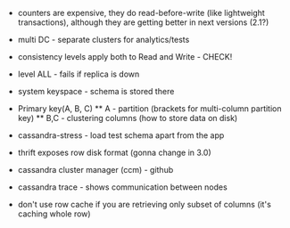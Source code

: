 * counters are expensive, they do read-before-write (like lightweight transactions), although they are getting better in next versions (2.1?)
* multi DC - separate clusters for analytics/tests

* consistency levels apply both to Read and Write - CHECK!
* level ALL - fails if replica is down

* system keyspace - schema is stored there

* Primary key(A, B, C)
** A - partition (brackets for multi-column partition key)
** B,C - clustering columns (how to store data on disk)

* cassandra-stress - load test schema apart from the app

* thrift exposes row disk format (gonna change in 3.0)

* cassandra cluster manager (ccm) - github

* cassandra trace - shows communication between nodes

* don't use row cache if you are retrieving only subset of columns (it's caching whole row)

